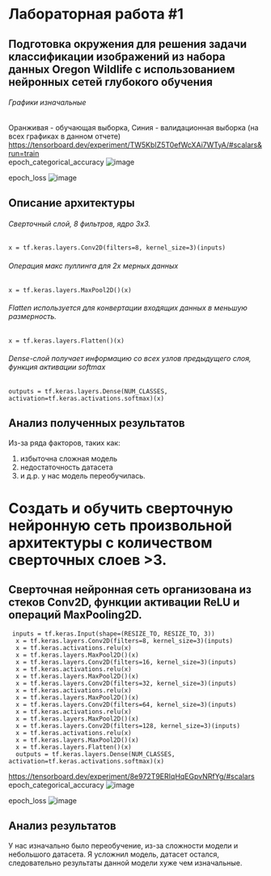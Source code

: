 # Лабораторная работа #1
## Подготовка окружения для решения задачи классификации изображений из набора данных Oregon Wildlife с использованием нейронных сетей глубокого обучения
###### Графики изначальные
 Оранживая - обучающая выборка, Синия - валидационная выборка (на всех графиках в данном отчете)
https://tensorboard.dev/experiment/TW5KbIZ5T0efWcXAi7WTyA/#scalars&run=train               
epoch_categorical_accuracy
![image](https://user-images.githubusercontent.com/80168174/110246503-e59ce580-7f78-11eb-934e-78ad2a30a6b2.png)



epoch_loss
![image](https://user-images.githubusercontent.com/80168174/110246531-02391d80-7f79-11eb-8751-7edd820b3c8a.png)
## Описание архитектуры
###### Сверточный слой, 8 фильтров, ядро 3x3.
```
x = tf.keras.layers.Conv2D(filters=8, kernel_size=3)(inputs)
```
###### Операция макс пуллинга для 2х мерных данных
```
x = tf.keras.layers.MaxPool2D()(x)
```
###### Flatten используется для конвертации входящих данных в меньшую размерность.
```
x = tf.keras.layers.Flatten()(x)
```
###### Dense-слой получает информацию со всех узлов предыдущего слоя, функция активации softmax
```
outputs = tf.keras.layers.Dense(NUM_CLASSES, activation=tf.keras.activations.softmax)(x)
```

## Анализ полученных результатов
Из-за ряда факторов, таких как:
1) избыточна сложная модель
2) недостаточность датасета
3) и д.р.
у нас модель переобучилась.

# Создать и обучить сверточную нейронную сеть произвольной архитектуры с количеством сверточных слоев >3.

## Сверточная нейронная сеть организована из стеков Conv2D, функции активации ReLU и операций MaxPooling2D.
```
 inputs = tf.keras.Input(shape=(RESIZE_TO, RESIZE_TO, 3))
  x = tf.keras.layers.Conv2D(filters=8, kernel_size=3)(inputs)
  x = tf.keras.activations.relu(x)
  x = tf.keras.layers.MaxPool2D()(x)
  x = tf.keras.layers.Conv2D(filters=16, kernel_size=3)(inputs)
  x = tf.keras.activations.relu(x)
  x = tf.keras.layers.MaxPool2D()(x)
  x = tf.keras.layers.Conv2D(filters=32, kernel_size=3)(inputs)
  x = tf.keras.activations.relu(x)
  x = tf.keras.layers.MaxPool2D()(x)
  x = tf.keras.layers.Conv2D(filters=64, kernel_size=3)(inputs)
  x = tf.keras.activations.relu(x)
  x = tf.keras.layers.MaxPool2D()(x)
  x = tf.keras.layers.Conv2D(filters=128, kernel_size=3)(inputs)
  x = tf.keras.activations.relu(x)
  x = tf.keras.layers.MaxPool2D()(x)
  x = tf.keras.layers.Flatten()(x)
  outputs = tf.keras.layers.Dense(NUM_CLASSES, activation=tf.keras.activations.softmax)(x)
 ```
  https://tensorboard.dev/experiment/8e972T9ERIqHqEGpvNRfYg/#scalars
  epoch_categorical_accuracy
  ![image](https://user-images.githubusercontent.com/80168174/110256009-9de18280-7fa7-11eb-86d7-da0a45158d6b.png)

 epoch_loss
![image](https://user-images.githubusercontent.com/80168174/110256019-aafe7180-7fa7-11eb-96f7-2cec5180112c.png)

 ## Анализ результатов
 У нас изначально было переобучение, из-за сложности модели и небольшого датасета. Я усложнил модель, датасет остался, следовательно результаты данной модели хуже чем изначальные. 
